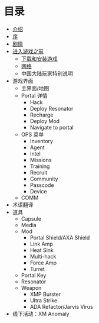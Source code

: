# 目录

* [介绍](intro.md)
* [序](Preface.md)
* [剧情](plot/index.md)
* [进入游戏之前](before_game/index.md)
   * [下载和安装游戏](before_game/installation.md)
   * [网络](before_game/network.md)
   * 中国大陆玩家特别说明
* 游戏界面
  * 主界面/地图
  * Portal 详情
    * Hack
    * Deploy Resonator
    * Recharge
    * Deploy Mod
    * Navigate to portal
  * OPS 菜单
    * Inventory
    * Agent
    * Intel
    * Missions
    * Training
    * Recruit
    * Community
    * Passcode
    * Device
  * COMM
* 术语翻译
* 道具
  * Capsule
  * Media
  * Mod
    * Portal Shield/AXA Shield
    * Link Amp
    * Heat Sink
    * Multi-hack
    * Force Amp
    * Turret
  * Portal Key
  * Resonator
  * Weapon
    * XMP Burster
    * Ultra Strike
    * ADA Refactor/Jarvis Virus
* 线下活动：XM Anomaly
